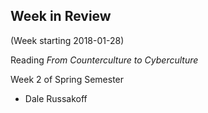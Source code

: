 ## Week in Review

(Week starting 2018-01-28)

Reading _From Counterculture to Cyberculture_

Week 2 of Spring Semester
* Dale Russakoff

